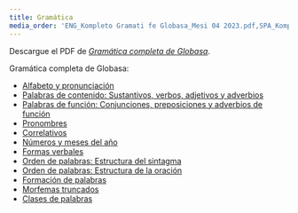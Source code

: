 ```yaml
---
title: Gramática
media_order: 'ENG_Kompleto Gramati fe Globasa_Mesi 04 2023.pdf,SPA_Kompleto Gramati fe Globasa_Mesi 04 2023.pdf'
---
```


Descargue el PDF de [_Gramática completa de Globasa_](SPA_Kompleto%20Gramati%20fe%20Globasa_Mesi%2004%202023.pdf).

Gramática completa de Globasa:
* [Alfabeto y pronunciación](abece-ji-lafuzu)
* [Palabras de contenido: Sustantivos, verbos, adjetivos y adverbios](inharelexi)
* [Palabras de función: Conjunciones, preposiciones y adverbios de función](gramatilexi)
* [Pronombres](pronombrelexi)
* [Correlativos](tabellexi)
* [Números y meses del año](numer-ji-mesi)
* [Formas verbales](falelexili-morfo)
* [Orden de palabras: Estructura del sintagma](jumlemonli-estrutur)
* [Orden de palabras: Estructura de la oración](jumleli-estrutur)
* [Formación de palabras](lexikostrui)
* [Morfemas truncados](ofkatado-morfomon)
* [Clases de palabras](lexiklase)

<!-- <a href="{{ page.url }}:pdf" title="Enviar a PDF"><i class="fa fa-file-pdf-o"></i></a> -->
